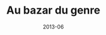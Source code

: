 ---
title: "Au bazar du genre"
summary: "Réalisation de quatre cartes autour de la thématique du genre en Méditerranée, conçue pour l'exposition \"Au bazar du genre\" au Mucem de juin 2013 à janvier 2014."
tags:
  - genre
  - print
  - cartographie
date: 2013-06
external_link: https://mapper.fr/blog/2014-02/au-bazar-du-genre/
---